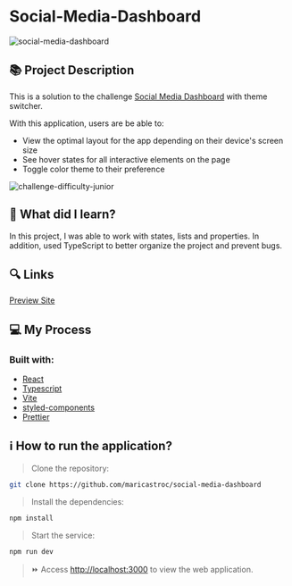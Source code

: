 # Social-Media-Dashboard
![social-media-dashboard](https://github.com/maricastroc/social-media-dashboard/assets/121824373/2e7abe31-4306-464d-bfbc-68de0ca78fa9)

## 📚 Project Description
This is a solution to the challenge [Social Media Dashboard](https://www.frontendmentor.io/challenges/social-media-dashboard-with-theme-switcher-6oY8ozp_H) with theme switcher.

With this application, users are be able to:
- View the optimal layout for the app depending on their device's screen size
- See hover states for all interactive elements on the page
- Toggle color theme to their preference

![challenge-difficulty-junior](https://img.shields.io/badge/Difficulty-JUNIOR-AAD742?style=for-the-badge&amp;logo=frontendmentor)
   
## 📌 What did I learn?
In this project, I was able to work with states, lists and properties. In addition, used TypeScript to better organize the project and prevent bugs.

## 🔍 Links
[Preview Site](https://maricastroc-social-media-dashboard.netlify.app/)

## 💻 My Process
### Built with:

- [React](https://reactjs.org/)
- [Typescript](https://www.typescriptlang.org/)
- [Vite](https://vitejs.dev/)
- [styled-components](https://styled-components.com/)
- [Prettier](https://prettier.io/)

## ℹ️ How to run the application?

> Clone the repository:

```bash
git clone https://github.com/maricastroc/social-media-dashboard
```

> Install the dependencies:

```bash
npm install
```

> Start the service:

```bash
npm run dev
```

> ⏩ Access [http://localhost:3000](http://localhost:3000) to view the web application.
